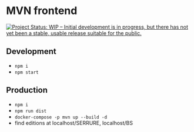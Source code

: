 # MVN frontend

[![Project Status: WIP – Initial development is in progress, but there has not yet been a stable, usable release suitable for the public.](https://www.repostatus.org/badges/latest/wip.svg)](https://www.repostatus.org/#wip)

## Development

- `npm i`
- `npm start`

## Production

- `npm i`
- `npm run dist`
- `docker-compose -p mvn up --build -d`
- find editions at localhost/SERRURE, localhost/BS
